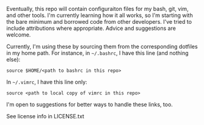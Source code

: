 Eventually, this repo will contain configuraiton files for my bash, git, vim, and other tools. I'm currently learning how it all works, so I'm starting with the bare minimum and borrowed code from other developers. I've tried to include attributions where appropriate. Advice and suggestions are welcome.

Currently, I'm using these by sourcing them from the corresponding dotfiles in my home path.
For instance, in `~/.bashrc`, I have this line (and nothing else):
```
source $HOME/<path to bashrc in this repo>
```

In `~/.vimrc`, I have this line only:
```
source <path to local copy of vimrc in this repo>
```

I'm open to suggestions for better ways to handle these links, too.

See license info in LICENSE.txt
